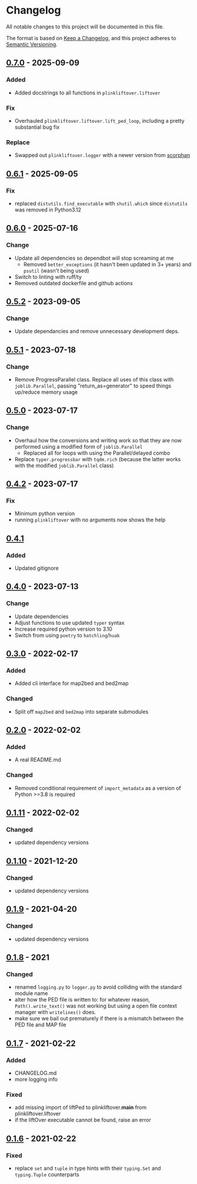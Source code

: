 # Changelog

All notable changes to this project will be documented in this file.

The format is based on [Keep a Changelog](https://keepachangelog.com/en/1.0.0/),
and this project adheres to [Semantic Versioning](https://semver.org/spec/v2.0.0.html).

## [0.7.0] - 2025-09-09

### Added
- Added docstrings to all functions in `plinkliftover.liftover`

### Fix
- Overhauled `plinkliftover.liftover.lift_ped_loop`, including a pretty substantial bug fix

### Replace
- Swapped out `plinkliftover.logger` with a newer version from [scorphan](https://github.com/milescsmith/scorphan)

## [0.6.1] - 2025-09-05

### Fix
- replaced `distutils.find_executable` with `shutil.which` since `distutils` was removed in Python3.12

## [0.6.0] - 2025-07-16

### Change
- Update all dependencies so dependbot will stop screaming at me
  - Removed `better_exceptions` (it hasn't been updated in 3+ years) and `psutil` (wasn't being used)
- Switch to linting with ruff/ty
- Removed outdated dockerfile and github actions

## [0.5.2] - 2023-09-05

### Change

- Update dependancies and remove unnecessary development deps.


## [0.5.1] - 2023-07-18

### Change

- Remove ProgressParallel class. Replace all uses of this class with `joblib.Parallel`, passing "return_as=generator"
  to speed things up/reduce memory usage


## [0.5.0] - 2023-07-17

### Change

- Overhaul how the conversions and writing work so that they are now
  performed using a modified form of `joblib.Parallel`
  - Replaced all for loops with using the Parallel/delayed combo
- Replace `typer.progressbar` with `tqdm.rich` (because the latter works with the modified 
  `joblib.Parallel` class)

## [0.4.2] - 2023-07-17

### Fix

- Minimum python version
- running `plinkliftover` with no arguments now shows the help


## [0.4.1]

### Added

- Updated gitignore


## [0.4.0] - 2023-07-13

### Change

- Update dependencies
- Adjust functions to use updated `typer` syntax
- Increase required python version to 3.10
- Switch from using `poetry` to `hatchling`/`huak`


## [0.3.0] - 2022-02-17

### Added

- Added cli interface for map2bed and bed2map

### Changed

- Split off `map2bed` and `bed2map` into separate submodules

## [0.2.0] - 2022-02-02

### Added

- A real README.md

### Changed

- Removed conditional requirement of `import_metadata` as a version of Python >=3.8 is required

## [0.1.11] - 2022-02-02

### Changed

- updated dependency versions

## [0.1.10] - 2021-12-20

### Changed

- updated dependency versions


## [0.1.9] - 2021-04-20

### Changed

- updated dependency versions

## [0.1.8] - 2021

### Changed

- renamed `logging.py` to `logger.py` to avoid colliding with the standard module name
- alter how the PED file is written to: for whatever reason, `Path().write_text()` was not working
  but using a open file context manager with `writelines()` does.
- make sure we bail out prematurely if there is a mismatch between the PED file and MAP file

## [0.1.7] - 2021-02-22

### Added

- CHANGELOG.md
- more logging info

### Fixed

- add missing import of liftPed to plinkliftover.__main__ from plinkliftover.liftover
- if the liftOver executable cannot be found, raise an error

## [0.1.6] - 2021-02-22

### Fixed

- replace `set` and `tuple` in type hints with their `typing.Set` and `typing.Tuple` counterparts

[0.7.0]: https://github.com/milescsmith/PLINKLiftOver/compare/0.6.1...0.7.0
[0.6.1]: https://github.com/milescsmith/PLINKLiftOver/compare/0.6.0...0.6.1
[0.6.0]: https://github.com/milescsmith/PLINKLiftOver/compare/0.5.2...0.6.0
[0.5.2]: https://github.com/milescsmith/PLINKLiftOver/compare/0.5.1...0.5.2
[0.5.1]: https://github.com/milescsmith/PLINKLiftOver/compare/0.5.0...0.5.1
[0.5.0]: https://github.com/milescsmith/PLINKLiftOver/compare/0.4.2...0.5.0
[0.4.2]: https://github.com/milescsmith/PLINKLiftOver/compare/0.4.1...0.4.2
[0.4.1]: https://github.com/milescsmith/PLINKLiftOver/compare/0.4.0...0.4.1
[0.4.0]: https://github.com/milescsmith/PLINKLiftOver/compare/0.3.0...0.4.0
[0.3.0]: https://github.com/milescsmith/PLINKLiftOver/compare/0.2.0...0.3.0
[0.2.0]: https://github.com/milescsmith/PLINKLiftOver/compare/0.1.11...0.2.0
[0.1.11]: https://github.com/milescsmith/PLINKLiftOver/compare/0.1.10...0.1.11
[0.1.10]: https://github.com/milescsmith/PLINKLiftOver/compare/0.1.9...0.1.10
[0.1.9]: https://github.com/milescsmith/PLINKLiftOver/compare/0.1.8...0.1.9
[0.1.8]: https://github.com/milescsmith/PLINKLiftOver/compare/0.1.7...0.1.8
[0.1.7]: https://github.com/milescsmith/PLINKLiftOver/compare/0.1.6...0.1.7
[0.1.6]: https://github.com/milescsmith/PLINKLiftOver/compare/0.1.6...0.1.6
[0.1.5]: https://github.com/milescsmith/PLINKLiftOver/releases/tag/0.1.5
